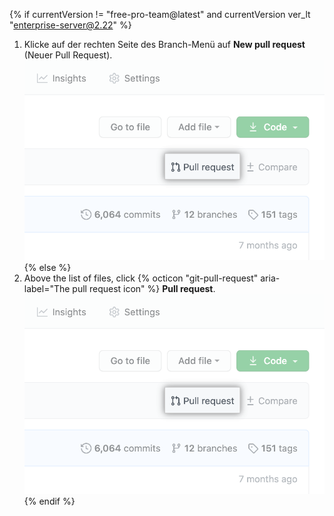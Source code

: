 {% if currentVersion != "free-pro-team@latest" and currentVersion ver_lt "enterprise-server@2.22" %}
1. Klicke auf der rechten Seite des Branch-Menü auf **New pull request** (Neuer Pull Request). !["Pull request" link above list of files](/assets/images/help/pull_requests/pull-request-start-review-button.png)
{% else %}
1. Above the list of files, click
{% octicon "git-pull-request" aria-label="The pull request icon" %} **Pull request**.
  !["Pull request" link above list of files](/assets/images/help/pull_requests/pull-request-start-review-button.png)
{% endif %}
